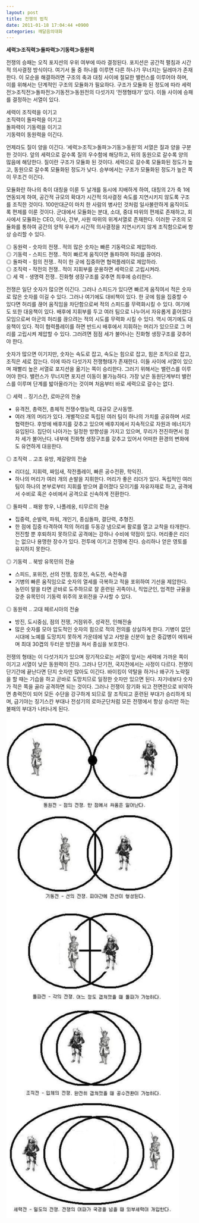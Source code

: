 ```yaml
---
layout: post
title: 전쟁의 법칙
date: 2011-01-18 17:04:44 +0900
categories: 깨달음의대화
---
```

**세력≫조직력≫돌파력≫기동력≫동원력**   

  





  


전쟁의 승패는 오직 포지션의 우위 여부에 따라 결정된다. 포지션은 공간적 펼침과 시간적 의사결정 방식이다. 여기서 둘 중 하나를 이루면 다른 하나가 무너지는 딜레마가 존재한다. 이 모순을 해결하려면 구조의 축과 대칭 사이에 절묘한 밸런스를 이루어야 하며, 이를 위해서는 단계적인 구조의 모듈화가 필요하다. 구조가 모듈화 된 정도에 따라 세력전≫조직전≫돌파전≫기동전≫동원전의 다섯가지 ‘전쟁형태가’ 있다. 이들 사이에 승패를 결정하는 서열이 있다. 


  


  
세력이 조직력을 이기고   
조직력이 돌파력을 이기고  
돌파력이 기동력을 이기고  
기동력이 동원력을 이긴다. 


  


언제라도 질이 양을 이긴다. ‘세력≫조직≫돌파≫기동≫동원’의 서열은 질과 양을 구분한 것이다. 앞의 세력으로 갈수록 질의 우수함에 해당하고, 뒤의 동원으로 갈수록 양의 많음에 해당한다. 질이란 구조가 모듈화 된 것이다. 세력으로 갈수록 모듈화된 정도가 높고, 동원으로 갈수록 모듈화된 정도가 낮다. 승부에서는 구조가 모듈화된 정도가 높은 쪽이 무조건 이긴다.


  


모듈화란 하나의 축이 대칭을 이룬 두 날개를 동시에 지배하게 하여, 대칭의 2가 축 1에 연동되게 하여, 공간적 규모의 확대가 시간적 의사결정 속도를 지연시키지 않도록 구조를 조직한 것이다. 100만대군이 마치 한 사람의 병사인 것처럼 일사불란하게 움직이도록 편제를 이룬 것이다. 군대에서 모듈화는 분대, 소대, 중대 따위의 편제로 존재하고, 회사에서 모듈화는 CEO, 이사, 간부, 사원 따위의 위계서열로 존재한다. 이러한 구조의 모듈화를 통하여 공간의 양적 우세가 시간적 의사결정을 지연시키지 않게 조직함으로써 항상 승리할 수 있다.


  


◎ 동원력 - 숫자의 전쟁.. 적의 많은 숫자는 빠른 기동력으로 제압하라.  
◎ 기동력 - 스피드 전쟁.. 적이 빠르게 움직이면 돌파하여 허리를 끊어라.  
◎ 돌파력 - 힘의 전쟁.. 적이 한 곳에 집중하면 협력플레이로 제압하라.  
◎ 조직력 - 작전의 전쟁.. 적이 지휘부를 운용하면 세력으로 고립시켜라.  
◎ 세 력 - 생명력 전쟁.. 진화형 생장구조를 갖추면 최후에 승리한다.


  


전쟁은 일단 숫자가 많으면 이긴다. 그러나 스피드가 있다면 빠르게 움직여서 적은 숫자로 많은 숫자를 이길 수 있다. 그러나 여기에도 대비책이 있다. 한 곳에 힘을 집중할 수 있다면 허리를 끊어 움직임을 차단함으로써 적의 스피드를 무력화시킬 수 있다. 여기에도 또한 대응책이 있다. 배후에 지휘부를 두고 여러 팀으로 나누어서 자유롭게 흩어졌다 모임으로써 아군의 허리를 끊으려는 적의 시도를 무력화 시킬 수 있다. 역시 여기에도 대응책이 있다. 적이 협력플레이를 하면 반드시 배후에서 지휘하는 머리가 있으므로 그 머리를 고립시켜 제압할 수 있다. 그러려면 점점 세가 불어나는 진화형 생장구조를 갖추어야 한다.


  


숫자가 많으면 이기지만, 숫자는 속도로 잡고, 속도는 힘으로 잡고, 힘은 조직으로 잡고, 조직은 세로 잡는다. 이에 따라 다섯가지 전쟁형태가 존재한다. 이들 사이에 서열이 있으며 재빨리 높은 서열로 포지션을 옮기는 쪽이 승리한다. 그러기 위해서는 밸런스를 이루어야 한다. 밸런스가 무너지면 포지션 이동이 불가능하다. 가장 낮은 동원단계부터 밸런스를 이루며 단계를 밟아올라가는 것이며 처음부터 바로 세력으로 갈수는 없다.


  


◎ 세력 .. 징기스칸, 로마군의 전술  
- 유격전, 총력전, 총체적 전쟁수행능력, 대규모 군사동맹.   
- 여러 개의 머리가 있다. 개별적으로 독립된 여러 팀이 하나의 가치를 공유하며 서로 협력한다. 후방에 배후지를 갖추고 있으며 배후지에서 지속적으로 자원과 에너지가 유입된다. 집단이 나아가는 일정한 방향성을 가지고 있으며, 무리가 전진하면서 점차 세가 불어난다. 내부에 진화형 생장구조를 갖추고 있어서 어떠한 환경의 변화에도 유연하게 대응한다.


  


◎ 조직력 .. 고조 유방, 제갈량의 전술  
- 리더십, 지휘력, 짜임새, 작전플레이, 빠른 공수전환, 학익진.  
- 하나의 머리가 여러 개의 손발을 지휘한다. 머리가 좋은 리더가 있다. 독립적인 여러 팀이 하나의 본부로부터 지휘를 받으며 흩어졌다 모이기를 자유자재로 하고, 공격에서 수비로 혹은 수비에서 공격으로 신속하게 전환한다. 


  


◎ 돌파력 .. 패왕 항우, 나폴레옹, 티무르의 전술   
- 집중력, 순발력, 파워, 개인기, 종심돌파, 결단력, 추형진.   
- 한 점에 집중 타격하여 적의 허리를 두동강 냄으로써 활로를 열고 교착을 타개한다. 전진할 뿐 후퇴하지 못하므로 공격에는 강하나 수비에 약점이 있다. 머리좋은 리더는 없으나 용맹한 장수가 있다. 전투에 이기고 전쟁에 진다. 승리하나 얻은 영토를 유지하지 못한다. 


  


◎ 기동력 .. 북방 유목민의 전술   
- 스피드, 포위전, 선의 전쟁, 참호전, 속도전, 속전속결  
- 기병의 빠른 움직임으로 숫자의 열세를 극복하고 적을 포위하여 기선을 제압한다. 농민이 말을 타면 곧바로 도주하므로 잘 훈련된 귀족이나, 직업군인, 엄격한 규율을 갖춘 유목민이 기동력 위주의 포위전을 구사할 수 있다. 


  


◎ 동원력 .. 고대 페르시아의 전술  
- 방진, 도시중심, 점의 전쟁, 거점위주, 성곽전, 인해전술  
- 많은 숫자를 모아 압도적인 숫자의 힘으로 적의 전의를 상실하게 한다. 기병이 없던 시대에 노예를 도망치지 못하게 가운데에 넣고 사방을 신분이 높은 중갑병이 에워싸며 최대 30겹의 두터운 방진을 쳐서 종심을 보호한다.


  


전쟁의 형태는 이 다섯가지가 있으며 장기적으로는 서열이 앞서는 세력에 가까운 쪽이 이기고 서열이 낮은 동원력이 진다. 그러나 단기전, 국지전에서는 사정이 다르다. 전쟁이 단기간에 끝난다면 단지 숫자만 많아도 이긴다. 바이킹이 약탈을 하거나 왜구가 노략질을 할 때는 기습을 하고 곧바로 도망치므로 일정한 숫자만 있으면 된다. 자기네보다 숫자가 적은 쪽을 골라 공격하면 되는 것이다. 그러나 전쟁이 장기화 되고 전면전으로 비약하면 총력전이 되어 모든 수단을 강구하게 되므로 잘 조직되고 훈련된 부대가 승리하게 되며, 급기야는 징기스칸 부대나 전성기의 로마군단처럼 모든 전쟁에서 항상 승리만 하는 불패의 부대가 나타나게 된다. 


  


 <img alt="8.JPG" src="files/attach/images/198/387/140/8.JPG" width="465" height="1346" />